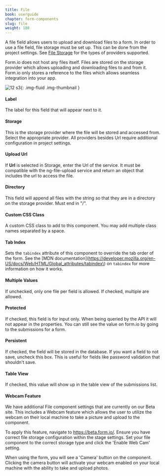 ```yaml
---
title: File
book: userguide
chapter: form-components
slug: file
weight: 180
---
```

A file field allows users to upload and download files to a form. In order to use a file field, file storage must be set up. This can be done from the project settings. See [File Storage](/developer/integrations/filestorage/) for the types of providers supported.

Form.io does not host any files itself. Files are stored on the storage provider which allows uploading and downloading files to and from it. Form.io only stores a reference to the files which allows seamless integration into your app.

![12 s3](https://cloud.githubusercontent.com/assets/13321142/13097262/3091c464-d4e5-11e5-976e-7449834b82fc.png){: .img-fluid .img-thumbnail }

#### Label

The label for this field that will appear next to it.

#### Storage

This is the storage provider where the file will be stored and accessed from. Select the appropriate provider. All providers besides Url require additional configuration in project settings.

#### Upload Url

If **Url** is selected in Storage, enter the Url of the service. It must be compatible with the ng-file-upload service and return an object that includes the url to access the file.

#### Directory

This field will append all files with the string so that they are in a directory on the storage provider. Must end in "/".

#### Custom CSS Class

A custom CSS class to add to this component. You may add multiple class names separated by a space.

#### Tab Index

Sets the `tabindex` attribute of this component to override the tab order of the form. See the [MDN documentation](https://developer.mozilla.org/en-US/docs/Web/HTML/Global_attributes/tabindex\) on `tabindex` for more information on how it works.

#### Multiple Values

If unchecked, only one file per field is allowed. If checked, multiple are allowed.

#### Protected

If checked, this field is for input only. When being queried by the API it will not appear in the properties. You can still see the value on form.io by going to the submissions for a form.

#### Persistent

If checked, the field will be stored in the database. If you want a field to not save, uncheck this box. This is useful for fields like password validation that shouldn't save.

#### Table View

If checked, this value will show up in the table view of the submissions list.

#### Webcam Feature
We have additional File component settings that are currently on our Beta site. This includes a Webcam feature which allows the user to utilize the webcam on their local machine to take a picture and upload to the component. 

To apply this feature, navigate to https://beta.form.io/. Ensure you have correct file storage configuration within the stage settings. Set your file component to the correct storage type and click the 'Enable Web Cam' setting. 

When using the form, you will see a 'Camera' button on the component. Clicking the camera button will activate your webcam enabled on your local machine with the ability to take and upload photos.

